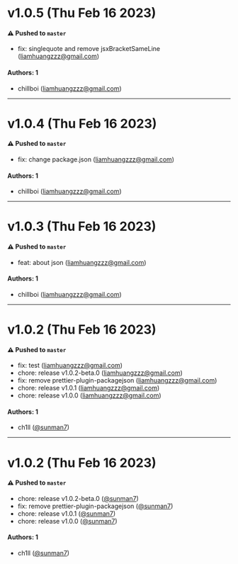 # v1.0.5 (Thu Feb 16 2023)

#### ⚠️ Pushed to `master`

- fix: singlequote and remove jsxBracketSameLine (liamhuangzzz@gmail.com)

#### Authors: 1

- chillboi (liamhuangzzz@gmail.com)

---

# v1.0.4 (Thu Feb 16 2023)

#### ⚠️ Pushed to `master`

- fix: change package.json (liamhuangzzz@gmail.com)

#### Authors: 1

- chillboi (liamhuangzzz@gmail.com)

---

# v1.0.3 (Thu Feb 16 2023)

#### ⚠️ Pushed to `master`

- feat: about json (liamhuangzzz@gmail.com)

#### Authors: 1

- chillboi (liamhuangzzz@gmail.com)

---

# v1.0.2 (Thu Feb 16 2023)

#### ⚠️ Pushed to `master`

- fix: test (liamhuangzzz@gmail.com)
- chore: release v1.0.2-beta.0 (liamhuangzzz@gmail.com)
- fix: remove prettier-plugin-packagejson (liamhuangzzz@gmail.com)
- chore: release v1.0.1 (liamhuangzzz@gmail.com)
- chore: release v1.0.0 (liamhuangzzz@gmail.com)

#### Authors: 1

- ch1ll ([@sunman7](https://github.com/sunman7))

---

# v1.0.2 (Thu Feb 16 2023)

#### ⚠️ Pushed to `master`

- chore: release v1.0.2-beta.0 ([@sunman7](https://github.com/sunman7))
- fix: remove prettier-plugin-packagejson ([@sunman7](https://github.com/sunman7))
- chore: release v1.0.1 ([@sunman7](https://github.com/sunman7))
- chore: release v1.0.0 ([@sunman7](https://github.com/sunman7))

#### Authors: 1

- ch1ll ([@sunman7](https://github.com/sunman7))
